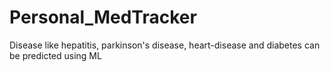 # Personal_MedTracker
Disease like hepatitis, parkinson's disease, heart-disease and diabetes can be predicted using ML
